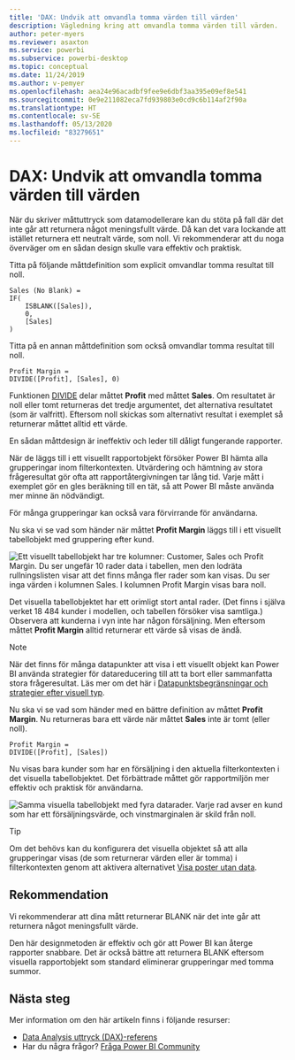 ```yaml
---
title: 'DAX: Undvik att omvandla tomma värden till värden'
description: Vägledning kring att omvandla tomma värden till värden.
author: peter-myers
ms.reviewer: asaxton
ms.service: powerbi
ms.subservice: powerbi-desktop
ms.topic: conceptual
ms.date: 11/24/2019
ms.author: v-pemyer
ms.openlocfilehash: aea24e96acadbf9fee9e6dbf3aa395e09ef8e541
ms.sourcegitcommit: 0e9e211082eca7fd939803e0cd9c6b114af2f90a
ms.translationtype: HT
ms.contentlocale: sv-SE
ms.lasthandoff: 05/13/2020
ms.locfileid: "83279651"
---
```

# <a name="dax-avoid-converting-blanks-to-values"></a>DAX: Undvik att omvandla tomma värden till värden

När du skriver måttuttryck som datamodellerare kan du stöta på fall där det inte går att returnera något meningsfullt värde. Då kan det vara lockande att istället returnera ett neutralt värde, som noll. Vi rekommenderar att du noga överväger om en sådan design skulle vara effektiv och praktisk.

Titta på följande måttdefinition som explicit omvandlar tomma resultat till noll.

```dax
Sales (No Blank) =
IF(
    ISBLANK([Sales]),
    0,
    [Sales]
)
```

Titta på en annan måttdefinition som också omvandlar tomma resultat till noll.

```dax
Profit Margin =
DIVIDE([Profit], [Sales], 0)
```

Funktionen [DIVIDE](/dax/divide-function-dax) delar måttet **Profit** med måttet **Sales**. Om resultatet är noll eller tomt returneras det tredje argumentet, det alternativa resultatet (som är valfritt). Eftersom noll skickas som alternativt resultat i exemplet så returnerar måttet alltid ett värde.

En sådan måttdesign är ineffektiv och leder till dåligt fungerande rapporter.

När de läggs till i ett visuellt rapportobjekt försöker Power BI hämta alla grupperingar inom filterkontexten. Utvärdering och hämtning av stora frågeresultat gör ofta att rapportåtergivningen tar lång tid. Varje mått i exemplet gör en gles beräkning till en tät, så att Power BI måste använda mer minne än nödvändigt.

För många grupperingar kan också vara förvirrande för användarna.

Nu ska vi se vad som händer när måttet **Profit Margin** läggs till i ett visuellt tabellobjekt med gruppering efter kund.

![Ett visuellt tabellobjekt har tre kolumner: Customer, Sales och Profit Margin. Du ser ungefär 10 rader data i tabellen, men den lodräta rullningslisten visar att det finns många fler rader som kan visas. Du ser inga värden i kolumnen Sales. I kolumnen Profit Margin visas bara noll.](media/dax-avoid-converting-blank/table-visual-poor.png)

Det visuella tabellobjektet har ett orimligt stort antal rader. (Det finns i själva verket 18 484 kunder i modellen, och tabellen försöker visa samtliga.) Observera att kunderna i vyn inte har någon försäljning. Men eftersom måttet **Profit Margin** alltid returnerar ett värde så visas de ändå.

> [!NOTE]
> När det finns för många datapunkter att visa i ett visuellt objekt kan Power BI använda strategier för datareducering till att ta bort eller sammanfatta stora frågeresultat. Läs mer om det här i [Datapunktsbegränsningar och strategier efter visuell typ](../visuals/power-bi-data-points.md).

Nu ska vi se vad som händer med en bättre definition av måttet **Profit Margin**. Nu returneras bara ett värde när måttet **Sales** inte är tomt (eller noll).

```dax
Profit Margin =
DIVIDE([Profit], [Sales])
```

Nu visas bara kunder som har en försäljning i den aktuella filterkontexten i det visuella tabellobjektet. Det förbättrade måttet gör rapportmiljön mer effektiv och praktisk för användarna.

![Samma visuella tabellobjekt med fyra datarader. Varje rad avser en kund som har ett försäljningsvärde, och vinstmarginalen är skild från noll.](media/dax-avoid-converting-blank/table-visual-good.png)

> [!TIP]
> Om det behövs kan du konfigurera det visuella objektet så att alla grupperingar visas (de som returnerar värden eller är tomma) i filterkontexten genom att aktivera alternativet [Visa poster utan data](../create-reports/desktop-show-items-no-data.md).

## <a name="recommendation"></a>Rekommendation

Vi rekommenderar att dina mått returnerar BLANK när det inte går att returnera något meningsfullt värde.

Den här designmetoden är effektiv och gör att Power BI kan återge rapporter snabbare. Det är också bättre att returnera BLANK eftersom visuella rapportobjekt som standard eliminerar grupperingar med tomma summor.

## <a name="next-steps"></a>Nästa steg

Mer information om den här artikeln finns i följande resurser:

- [Data Analysis uttryck (DAX)-referens](/dax/)
- Har du några frågor? [Fråga Power BI Community](https://community.powerbi.com/)

